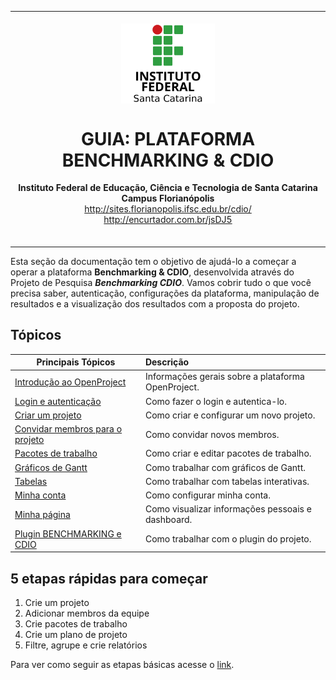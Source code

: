 <table align="center"><tr><td align="center" width="9999"><br>
<img src="logo.png" align="center" width="150" alt="Logo IFSC">

# GUIA: PLATAFORMA BENCHMARKING & CDIO

<b>Instituto Federal de Educação, Ciência e Tecnologia de Santa Catarina<br>
Campus Florianópolis<br></b>
http://sites.florianopolis.ifsc.edu.br/cdio/<br>
http://encurtador.com.br/jsDJ5<br><br>
</td></tr></table>

Esta seção da documentação tem o objetivo de ajudá-lo a começar a operar a plataforma **Benchmarking & CDIO**, desenvolvida através do Projeto de Pesquisa ***Benchmarking CDIO***. Vamos cobrir tudo o que você precisa saber, autenticação, configurações da plataforma, manipulação de resultados e a visualização dos resultados com a proposta do projeto.

## Tópicos

| Principais Tópicos                                      | Descrição                                                    |
| ------------------------------------------------------- | :----------------------------------------------------------- |
| [Introdução ao OpenProject](openproject-introdução)     | Informações gerais sobre a plataforma OpenProject.           |
| [Login e autenticação](login-e-autenticação)            | Como fazer o login e autentica-lo.                           |
| [Criar um projeto](projeto)                             | Como criar e configurar um novo projeto.                     |
| [Convidar membros para o projeto](convidar-membros)     | Como convidar novos membros.                                 |
| [Pacotes de trabalho](pacotes-de-trabalho-int)          | Como criar e editar pacotes de trabalho.                     |
| [Gráficos de Gantt](graficos-de-gantt)                  | Como trabalhar com gráficos de Gantt.                        |
| [Tabelas](tabelas-int)                                  | Como trabalhar com tabelas interativas.                      |
| [Minha conta](minha-conta)                              | Como configurar minha conta.                                 |
| [Minha página](minha-página)                            | Como visualizar informações pessoais e dashboard.            |
| [Plugin BENCHMARKING e CDIO](plugin-benchmarking-cdio)  | Como trabalhar com o plugin do projeto.                      |

## 5 etapas rápidas para começar

1. Crie um projeto
2. Adicionar membros da equipe
3. Crie pacotes de trabalho
4. Crie um plano de projeto
5. Filtre, agrupe e crie relatórios

Para ver como seguir as etapas básicas acesse o [link](benchmarking-cdio/documentação/primeiros-passos/#5-etapas-rápidas-para-começar).
